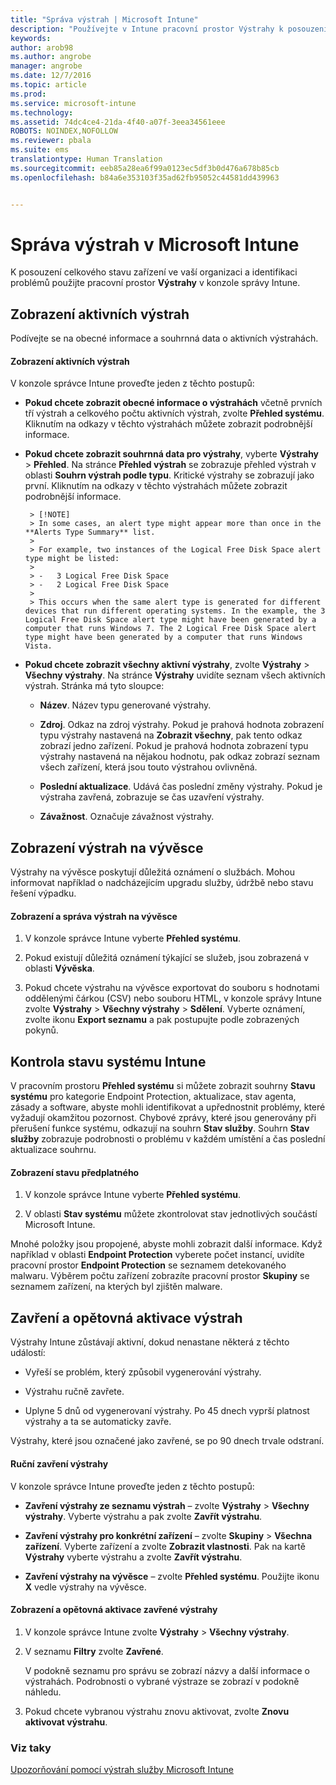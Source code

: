 ```yaml
---
title: "Správa výstrah | Microsoft Intune"
description: "Používejte v Intune pracovní prostor Výstrahy k posouzení celkového stavu zařízení ve vaší organizaci."
keywords: 
author: arob98
ms.author: angrobe
manager: angrobe
ms.date: 12/7/2016
ms.topic: article
ms.prod: 
ms.service: microsoft-intune
ms.technology: 
ms.assetid: 74dc4ce4-21da-4f40-a07f-3eea34561eee
ROBOTS: NOINDEX,NOFOLLOW
ms.reviewer: pbala
ms.suite: ems
translationtype: Human Translation
ms.sourcegitcommit: eeb85a28ea6f99a0123ec5df3b0d476a678b85cb
ms.openlocfilehash: b84a6e353103f35ad62fb95052c44581dd439963


---
```


# <a name="manage-alerts-in-microsoft-intune"></a>Správa výstrah v Microsoft Intune
K posouzení celkového stavu zařízení ve vaší organizaci a identifikaci problémů použijte pracovní prostor **Výstrahy** v konzole správy Intune.

## <a name="view-active-alerts"></a>Zobrazení aktivních výstrah

Podívejte se na obecné informace a souhrnná data o aktivních výstrahách.

#### <a name="to-view-active-alerts"></a>Zobrazení aktivních výstrah

V konzole správce Intune proveďte jeden z těchto postupů:

-  **Pokud chcete zobrazit obecné informace o výstrahách** včetně prvních tří výstrah a celkového počtu aktivních výstrah, zvolte **Přehled systému**. Kliknutím na odkazy v těchto výstrahách můžete zobrazit podrobnější informace.

-  **Pokud chcete zobrazit souhrnná data pro výstrahy**, vyberte **Výstrahy** > **Přehled**. Na stránce **Přehled výstrah** se zobrazuje přehled výstrah v oblasti **Souhrn výstrah podle typu**. Kritické výstrahy se zobrazují jako první. Kliknutím na odkazy v těchto výstrahách můžete zobrazit podrobnější informace.

        > [!NOTE]
        > In some cases, an alert type might appear more than once in the **Alerts Type Summary** list.
        >
        > For example, two instances of the Logical Free Disk Space alert type might be listed:
        >
        > -   3 Logical Free Disk Space
        > -   2 Logical Free Disk Space
        >
        > This occurs when the same alert type is generated for different devices that run different operating systems. In the example, the 3 Logical Free Disk Space alert type might have been generated by a computer that runs Windows 7. The 2 Logical Free Disk Space alert type might have been generated by a computer that runs Windows Vista.

-   **Pokud chcete zobrazit všechny aktivní výstrahy**, zvolte **Výstrahy** > **Všechny výstrahy**. Na stránce **Výstrahy** uvidíte seznam všech aktivních výstrah. Stránka má tyto sloupce:

    -   **Název**. Název typu generované výstrahy.

    -   **Zdroj**. Odkaz na zdroj výstrahy. Pokud je prahová hodnota zobrazení typu výstrahy nastavená na **Zobrazit všechny**, pak tento odkaz zobrazí jedno zařízení. Pokud je prahová hodnota zobrazení typu výstrahy nastavená na nějakou hodnotu, pak odkaz zobrazí seznam všech zařízení, která jsou touto výstrahou ovlivněná.

    -   **Poslední aktualizace**. Udává čas poslední změny výstrahy. Pokud je výstraha zavřená, zobrazuje se čas uzavření výstrahy.

    -   **Závažnost**. Označuje závažnost výstrahy.

## <a name="view-notice-board-alerts"></a>Zobrazení výstrah na vývěsce
Výstrahy na vývěsce poskytují důležitá oznámení o službách. Mohou informovat například o nadcházejícím upgradu služby, údržbě nebo stavu řešení výpadku.

#### <a name="to-view-and-manage-notice-board-alerts"></a>Zobrazení a správa výstrah na vývěsce

1.  V konzole správce Intune vyberte **Přehled systému**.

2.  Pokud existují důležitá oznámení týkající se služeb, jsou zobrazená v oblasti **Vývěska**.

3.  Pokud chcete výstrahu na vývěsce exportovat do souboru s hodnotami oddělenými čárkou (CSV) nebo souboru HTML, v konzole správy Intune zvolte **Výstrahy** > **Všechny výstrahy** >    **Sdělení**. Vyberte oznámení, zvolte ikonu **Export seznamu** a pak postupujte podle zobrazených pokynů.

## <a name="review-intune-system-status"></a>Kontrola stavu systému Intune
V pracovním prostoru **Přehled systému** si můžete zobrazit souhrny **Stavu systému** pro kategorie Endpoint Protection, aktualizace, stav agenta, zásady a software, abyste mohli identifikovat a upřednostnit problémy, které vyžadují okamžitou pozornost. Chybové zprávy, které jsou generovány při přerušení funkce systému, odkazují na souhrn **Stav služby**. Souhrn **Stav služby** zobrazuje podrobnosti o problému v každém umístění a čas poslední aktualizace souhrnu.

#### <a name="to-view-the-status-of-your-subscription"></a>Zobrazení stavu předplatného

1.  V konzole správce Intune vyberte **Přehled systému**.

2.  V oblasti **Stav systému** můžete zkontrolovat stav jednotlivých součástí Microsoft Intune.

  Mnohé položky jsou propojené, abyste mohli zobrazit další informace. Když například v oblasti **Endpoint Protection** vyberete počet instancí, uvidíte pracovní prostor **Endpoint Protection** se seznamem detekovaného malwaru. Výběrem počtu zařízení zobrazíte pracovní prostor **Skupiny** se seznamem zařízení, na kterých byl zjištěn malware.

## <a name="close-and-reactivate-alerts"></a>Zavření a opětovná aktivace výstrah
Výstrahy Intune zůstávají aktivní, dokud nenastane některá z těchto událostí:

-   Vyřeší se problém, který způsobil vygenerování výstrahy.

-   Výstrahu ručně zavřete.

-   Uplyne 5 dnů od vygenerovaní výstrahy. Po 45 dnech vyprší platnost výstrahy a ta se automaticky zavře.

Výstrahy, které jsou označené jako zavřené, se po 90 dnech trvale odstraní.

#### <a name="to-manually-close-an-alert"></a>Ruční zavření výstrahy

V konzole správce Intune proveďte jeden z těchto postupů:

- **Zavření výstrahy ze seznamu výstrah** – zvolte **Výstrahy** > **Všechny výstrahy**. Vyberte výstrahu a pak zvolte **Zavřít výstrahu**.

- **Zavření výstrahy pro konkrétní zařízení** – zvolte **Skupiny** > **Všechna zařízení**. Vyberte zařízení a zvolte **Zobrazit vlastnosti**. Pak na kartě **Výstrahy** vyberte výstrahu a zvolte **Zavřít výstrahu**.

- **Zavření výstrahy na vývěsce** – zvolte **Přehled systému**. Použijte ikonu **X** vedle výstrahy na vývěsce.

#### <a name="to-view-and-reactivate-closed-alerts"></a>Zobrazení a opětovná aktivace zavřené výstrahy

1.  V konzole správce Intune zvolte **Výstrahy** > **Všechny výstrahy**.

2.  V seznamu **Filtry** zvolte **Zavřené**.

    V podokně seznamu pro správu se zobrazí názvy a další informace o výstrahách. Podrobnosti o vybrané výstraze se zobrazí v podokně náhledu.

3.  Pokud chcete vybranou výstrahu znovu aktivovat, zvolte **Znovu aktivovat výstrahu**.

### <a name="see-also"></a>Viz taky
[Upozorňování pomocí výstrah služby Microsoft Intune](../deploy-use/get-notified-by-alerts.md)



<!--HONumber=Dec16_HO2-->


